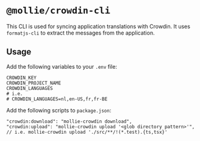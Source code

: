 
# `@mollie/crowdin-cli`

This CLI is used for syncing application translations with Crowdin. It uses `formatjs-cli` to extract the messages from the application.

## Usage
Add the following variables to your `.env` file:
```shell
CROWDIN_KEY
CROWDIN_PROJECT_NAME
CROWDIN_LANGUAGES
# i.e.
# CROWDIN_LANGUAGES=nl,en-US,fr,fr-BE
```

Add the following scripts to `package.json`:
```shell
"crowdin:download": "mollie-crowdin download",
"crowdin:upload": "mollie-crowdin upload '<glob directory pattern>'", // i.e. mollie-crowdin upload './src/**/!(*.test).{ts,tsx}'
```

